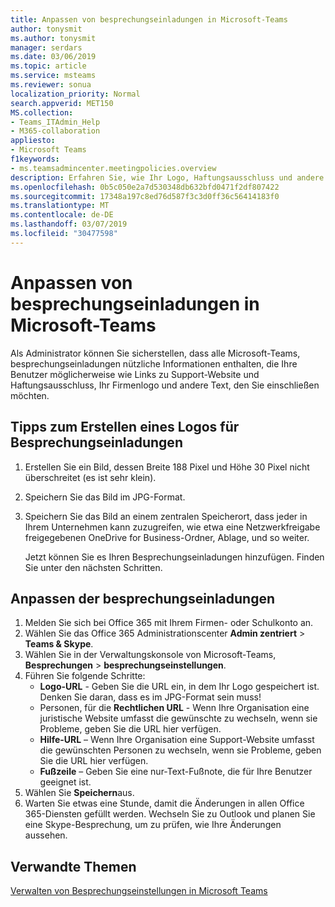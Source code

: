 ```yaml
---
title: Anpassen von besprechungseinladungen in Microsoft-Teams
author: tonysmit
ms.author: tonysmit
manager: serdars
ms.date: 03/06/2019
ms.topic: article
ms.service: msteams
ms.reviewer: sonua
localization_priority: Normal
search.appverid: MET150
MS.collection:
- Teams_ITAdmin_Help
- M365-collaboration
appliesto:
- Microsoft Teams
f1keywords:
- ms.teamsadmincenter.meetingpolicies.overview
description: Erfahren Sie, wie Ihr Logo, Haftungsausschluss und andere Informationen in Ihrer besprechungseinladungen enthalten.
ms.openlocfilehash: 0b5c050e2a7d530348db632bfd0471f2df807422
ms.sourcegitcommit: 17348a197c8ed76d587f3c3d0ff36c56414183f0
ms.translationtype: MT
ms.contentlocale: de-DE
ms.lasthandoff: 03/07/2019
ms.locfileid: "30477598"
---
```

# <a name="customize-meeting-invitations-in-microsoft-teams"></a>Anpassen von besprechungseinladungen in Microsoft-Teams

Als Administrator können Sie sicherstellen, dass alle Microsoft-Teams, besprechungseinladungen nützliche Informationen enthalten, die Ihre Benutzer möglicherweise wie Links zu Support-Website und Haftungsausschluss, Ihr Firmenlogo und andere Text, den Sie einschließen möchten. 

## <a name="tips-for-creating-a-logo-for-meeting-invitations"></a>Tipps zum Erstellen eines Logos für Besprechungseinladungen

1. Erstellen Sie ein Bild, dessen Breite 188 Pixel und Höhe 30 Pixel nicht überschreitet (es ist sehr klein).
2. Speichern Sie das Bild im JPG-Format.
3. Speichern Sie das Bild an einem zentralen Speicherort, dass jeder in Ihrem Unternehmen kann zuzugreifen, wie etwa eine Netzwerkfreigabe freigegebenen OneDrive for Business-Ordner, Ablage, und so weiter.

    Jetzt können Sie es Ihren Besprechungseinladungen hinzufügen. Finden Sie unter den nächsten Schritten.

## <a name="customize-your-meeting-invitations"></a>Anpassen der besprechungseinladungen

1. Melden Sie sich bei Office 365 mit Ihrem Firmen- oder Schulkonto an.
2. Wählen Sie das Office 365 Administrationscenter **Admin zentriert** > **Teams & Skype**.
3. Wählen Sie in der Verwaltungskonsole von Microsoft-Teams, **Besprechungen** > **besprechungseinstellungen**.
4. Führen Sie folgende Schritte:
    - **Logo-URL** - Geben Sie die URL ein, in dem Ihr Logo gespeichert ist. Denken Sie daran, dass es im JPG-Format sein muss!
    - Personen, für die **Rechtlichen URL** - Wenn Ihre Organisation eine juristische Website umfasst die gewünschte zu wechseln, wenn sie Probleme, geben Sie die URL hier verfügen.
    - **Hilfe-URL** – Wenn Ihre Organisation eine Support-Website umfasst die gewünschten Personen zu wechseln, wenn sie Probleme, geben Sie die URL hier verfügen.
    - **Fußzeile** – Geben Sie eine nur-Text-Fußnote, die für Ihre Benutzer geeignet ist.
5.  Wählen Sie **Speichern**aus.
6.  Warten Sie etwas eine Stunde, damit die Änderungen in allen Office 365-Diensten gefüllt werden. Wechseln Sie zu Outlook und planen Sie eine Skype-Besprechung, um zu prüfen, wie Ihre Änderungen aussehen.

## <a name="related-topics"></a>Verwandte Themen

[Verwalten von Besprechungseinstellungen in Microsoft Teams](meeting-settings-in-teams.md)